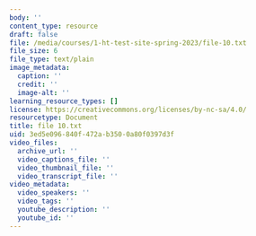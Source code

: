 ```yaml
---
body: ''
content_type: resource
draft: false
file: /media/courses/1-ht-test-site-spring-2023/file-10.txt
file_size: 6
file_type: text/plain
image_metadata:
  caption: ''
  credit: ''
  image-alt: ''
learning_resource_types: []
license: https://creativecommons.org/licenses/by-nc-sa/4.0/
resourcetype: Document
title: file 10.txt
uid: 3ed5e096-840f-472a-b350-0a80f0397d3f
video_files:
  archive_url: ''
  video_captions_file: ''
  video_thumbnail_file: ''
  video_transcript_file: ''
video_metadata:
  video_speakers: ''
  video_tags: ''
  youtube_description: ''
  youtube_id: ''
---
```

